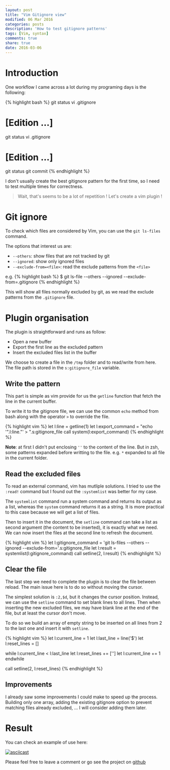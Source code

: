 ```yaml
---
layout: post
title: "Vim Gitignore view"
modified: 06 Mar 2016
categories: posts
description: 'How to test gitignore patterns'
tags: [Vim, syntax]
comments: true
share: true
date: 2016-03-06
---
```


# Introduction

One workflow I came across a lot during my programing days is the following:

{% highlight bash %}
git status
vi .gitignore
# [Edition ...]
git status
vi .gitignore
# [Edition ...]
git status
git commit
{% endhighlight %}

I don't usually create the best gitignore pattern for the first time, so I need to test multiple times for correctness.

> Wait, that's seems to be a lot of repetition ! Let's create a vim plugin ! 

# Git ignore

To check which files are considered by Vim, you can use the `git ls-files` command.

The options that interest us are:

- `--others`: show files that are not tracked by git
- `--ignored`: show only ignored files
- `--exclude-from=<file>`: read the exclude patterns from the `<file>`

e.g.
{% highlight bash %}
$ git ls-file --others --ignored --exclude-from=.gitignore
{% endhighlight %}

This will show all files normally excluded by git, as we read the exclude patterns from the `.gitignore` file.

# Plugin organisation

The plugin is straightforward and runs as follow:

- Open a new buffer
- Export the first line as the excluded pattern
- Insert the excluded files list in the buffer

We choose to create a file in the `/tmp` folder and to read/write from here. The file path is stored in the `s:gitignore_file` variable.

## Write the pattern
This part is simple as vim provide for us the `getline` function that fetch the line in the current buffer.

To write it to the gitignore file, we can use the common `echo` method from bash along with the operator `>` to override the file.

{% highlight vim %}
let l:line = getline(1)
let l:export_command = "echo '".l:line."' > ".s:gitignore_file
call system(l:export_command)
{% endhighlight %}

**Note**: at first I didn't put enclosing `''` to the content of the line. But in zsh, some patterns expanded before writting to the file. e.g. `*` expanded to all file in the current folder.

## Read the excluded files
To read an external command, vim has mutliple solutions. I tried to use the `:read!` command but I found out the `:systemlist` was better for my case.

The `systemlist` command run a system command and returns its output as a list, whereas the `system` command returns it as a string. It is more practical to this case because we will get a list of files.

Then to insert it in the document, the `setline` command can take a list as second argument (the content to be inserted), it is exactly what we need. We can now insert the files at the second line to refresh the document.

{% highlight vim %}
let l:gitignore_command = 'git ls-files --others --ignored --exclude-from='.s:gitignore_file
let l:result = systemlist(l:gitignore_command)
call setline(2, l:result)
{% endhighlight %}

## Clear the file
The last step we need to complete the plugin is to clear the file between reload. The main issue here is to do so without moving the cursor.

The simplest solution is `:2,$d`, but it changes the cursor position. Instead, we can use the `setline` command to set blank lines to all lines. Then when inserting the new excluded files, we may have blank line at the end of the file, but at least the cursor don't move.

To do so we build an array of empty string to be inserted on all lines from 2 to the last one and insert it with `setline`.

{% highlight vim %}
let l:current_line = 1
let l:last_line = line('$')
let l:reset_lines = []

while l:current_line < l:last_line
  let l:reset_lines += ['']
  let l:current_line += 1
endwhile

call setline(2, l:reset_lines)
{% endhighlight %}


## Improvements

I already saw some improvements I could make to speed up the process. Building only one array, adding the existing gitignore option to prevent matching files already excluded, ... I will consider adding them later.

# Result

You can check an example of use here:

[![asciicast](https://asciinema.org/a/8mk6yk5r6q9rcr6dze3e2ops8.png)](https://asciinema.org/a/8mk6yk5r6q9rcr6dze3e2ops8)

Please feel free to leave a comment or go see the project on [github](https://github.com/nobe4/gitignore_view/)
